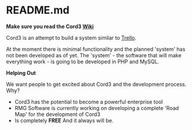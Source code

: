 # README.md

**Make sure you read the Cord3 [Wiki](https://github.com/cord3/primary/wiki)**

Cord3 is an attempt to build a system similar to [Trello](http://www.trello.com).

At the moment there is minimal functionality and the planned 'system' has not been developed as of yet. The 'system' - the software that will make everything work - is going to be developed in PHP and MySQL.

**Helping Out**

We want people to get excited about Cord3 and the development process. Why?

 * Cord3 has the potential to become a powerful enterprise tool
 * RMG Software is currently working on developing a complete 'Road Map' for the development of Cord3
 * Is completely **FREE** And it always will be.
 
